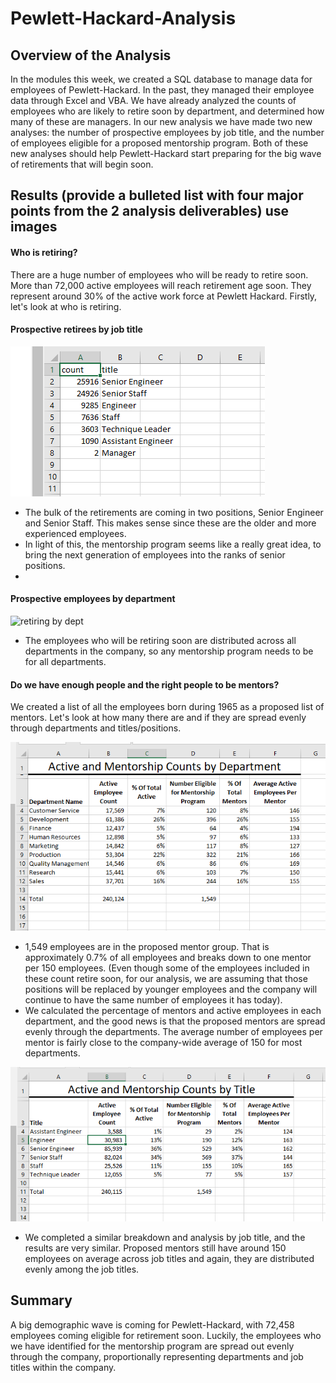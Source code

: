 # Pewlett-Hackard-Analysis

## Overview of the Analysis

In the modules this week, we created a SQL database to manage data for employees of Pewlett-Hackard. In the past, they managed their employee data through Excel and VBA.  We have already analyzed the counts of employees who are likely to retire soon by department, and determined how many of these are managers. In our new analysis we have made two new analyses: the number of prospective employees by job title, and the number of employees eligible for a proposed mentorship program.  Both of these new analyses should help Pewlett-Hackard start preparing for the big wave of retirements that will begin soon.

## Results (provide a bulleted list with four major points from the 2 analysis deliverables) use images

#### Who is retiring?
There are a huge number of employees who will be ready to retire soon.  More than 72,000 active employees will reach retirement age soon. They represent around 30% of the active work force at Pewlett Hackard.  Firstly, let's look at who is retiring.

#### Prospective retirees by job title

![retiring_titles.csv screenshot](https://github.com/mgsrichard/Pewlett-Hackard-Analysis/blob/main/retiring_titles.png)
  - The bulk of the retirements are coming in two positions, Senior Engineer and Senior Staff. This makes sense since these are the older and more experienced employees.  
  - In light of this, the mentorship program seems like a really great idea, to bring the next generation of employees into the ranks of senior positions.
  - 
#### Prospective employees by department
![retiring by dept]()
  - The employees who will be retiring soon are distributed across all departments in the company, so any mentorship program needs to be for all departments.

#### Do we have enough people and the right people to be mentors?
We created a list of all the employees born during 1965 as a proposed list of mentors.  Let's look at how many there are and if they are spread evenly through departments and titles/positions.

![mentorship departments](https://github.com/mgsrichard/Pewlett-Hackard-Analysis/blob/main/mentorship_counts_dept.png)
  - 1,549 employees are in the proposed mentor group.  That is approximately 0.7% of all employees and breaks down to one mentor per 150 employees.  (Even though some of the employees included in these count retire soon, for our analysis, we are assuming that those positions will be replaced by younger employees and the company will continue to have the same number of  employees it has today). 
  - We calculated the percentage of mentors and active employees in each department, and the good news is that the proposed mentors are spread evenly through the departments. The average number of employees per mentor is fairly close to the company-wide average of 150 for most departments.

![mentorship titles](https://github.com/mgsrichard/Pewlett-Hackard-Analysis/blob/main/mentorship_counts_title.png)
  - We completed a similar breakdown and analysis by job title, and the results are very similar. Proposed mentors still have around 150 employees on average across job titles and again, they are distributed evenly among the job titles. 
 
## Summary
A big demographic wave is coming for Pewlett-Hackard, with 72,458 employees coming eligible for retirement soon. Luckily, the employees who we have identified for the mentorship program are spread out evenly through the company, proportionally representing departments and job titles within the company.


